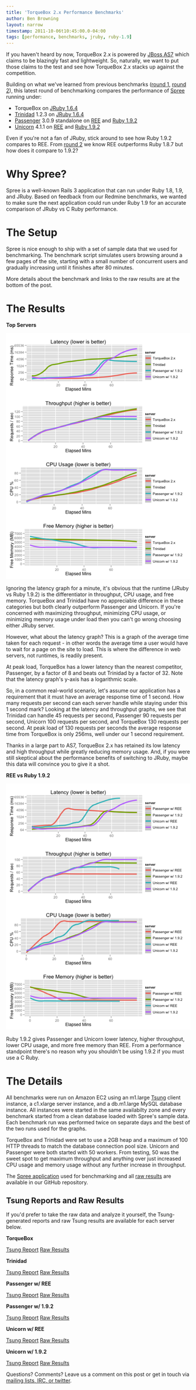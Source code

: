 ```yaml
---
title: 'TorqueBox 2.x Performance Benchmarks'
author: Ben Browning
layout: narrow
timestamp: 2011-10-06t10:45:00.0-04:00
tags: [performance, benchmarks, jruby, ruby-1.9]
---
```


[as7]: http://www.jboss.org/as7
[round1]: /news/2011/02/23/benchmarking-torquebox/
[round2]: /news/2011/03/14/benchmarking-torquebox-round2/
[spree]: http://spreecommerce.com/
[trinidad]: https://github.com/trinidad/trinidad
[passenger]: http://www.modrails.com/
[unicorn]: http://unicorn.bogomips.org/
[jruby]: http://jruby.org/
[ree]: http://www.rubyenterpriseedition.com/
[ruby19]: http://www.ruby-lang.org/
[tsung]: http://tsung.erlang-projects.org/
[application]: https://github.com/torquebox/speedmetal/tree/2011-10-06/apps/rails3/spree
[raw_results]: https://github.com/torquebox/speedmetal/tree/2011-10-06/results/rails3/spree
[torquebox_tsung]: http://dist.torquebox.org/benchmarks-round-3/torquebox-2.x/report.html
[torquebox_raw]: https://github.com/torquebox/speedmetal/tree/2011-10-06/results/rails3/spree/torquebox-2.x/20110930-15:21
[trinidad_tsung]: http://dist.torquebox.org/benchmarks-round-3/trinidad/report.html
[trinidad_raw]: https://github.com/torquebox/speedmetal/tree/2011-10-06/results/rails3/spree/trinidad/20111005-16:59
[passenger_ree_tsung]: http://dist.torquebox.org/benchmarks-round-3/passenger_ree/report.html
[passenger_ree_raw]: https://github.com/torquebox/speedmetal/tree/2011-10-06/results/rails3/spree/passenger_ree/20110930-15:41
[passenger_19_tsung]: http://dist.torquebox.org/benchmarks-round-3/passenger_19/report.html
[passenger_19_raw]: https://github.com/torquebox/speedmetal/tree/2011-10-06/results/rails3/spree/passenger_19/20110930-17:32
[unicorn_ree_tsung]: http://dist.torquebox.org/benchmarks-round-3/unicorn_ree/report.html
[unicorn_ree_raw]: https://github.com/torquebox/speedmetal/tree/2011-10-06/results/rails3/spree/unicorn_ree/20111003-12:40
[unicorn_19_tsung]: http://dist.torquebox.org/benchmarks-round-3/unicorn_19/report.html
[unicorn_19_raw]: https://github.com/torquebox/speedmetal/tree/2011-10-06/results/rails3/spree/unicorn_19/20111003-12:40
[contact_us]: /community

If you haven't heard by now, TorqueBox 2.x is powered by [JBoss
AS7][as7] which claims to be blazingly fast and lightweight. So,
naturally, we want to put those claims to the test and see how
TorqueBox 2.x stacks up against the competition.

Building on what we've learned from previous benchmarks ([round
1][round1], [round 2][round2]), this latest round of benchmarking
compares the performance of [Spree][spree] running under:

* TorqueBox on [JRuby 1.6.4][jruby]
* [Trinidad][] 1.2.3 on [JRuby 1.6.4][jruby]
* [Passenger][] 3.0.9 standalone on [REE][] and [Ruby 1.9.2][ruby19]
* [Unicorn][] 4.1.1 on [REE][] and [Ruby 1.9.2][ruby19]

Even if you're not a fan of JRuby, stick around to see how Ruby 1.9.2
compares to REE. From [round 2][round2] we know REE outperforms Ruby
1.8.7 but how does it compare to 1.9.2?

# Why Spree?

Spree is a well-known Rails 3 application that can run under Ruby 1.8,
1.9, and JRuby. Based on feedback from our Redmine benchmarks, we
wanted to make sure the next application could run under Ruby 1.9 for
an accurate comparison of JRuby vs C Ruby performance.

# The Setup

Spree is nice enough to ship with a set of sample data that we used
for benchmarking. The benchmark script simulates users browsing around
a few pages of the site, starting with a small number of concurrent
users and gradually increasing until it finishes after 80 minutes.

More details about the benchmark and links to the raw results are at
the bottom of the post.

# The Results

**Top Servers**

[<img src="/images/benchmarks/round3/compare_top_thumb.png" alt="Top Servers"/>](/images/benchmarks/round3/compare_top.png)

Ignoring the latency graph for a minute, it's obvious that the runtime
(JRuby vs Ruby 1.9.2) is the differentiator in throughput, CPU usage,
and free memory. TorqueBox and Trinidad have no appreciable difference
in these categories but both clearly outperform Passenger and
Unicorn. If you're concerned with maximizing throughput, minimizing
CPU usage, or minimizing memory usage under load then you can't go
wrong choosing either JRuby server.

However, what about the latency graph? This is a graph of the average
time taken for each request - in other words the average time a user
would have to wait for a page on the site to load. This is where the
difference in web servers, not runtimes, is readily present.

At peak load, TorqueBox has a lower latency than the nearest
competitor, Passenger, by a factor of 8 and beats out Trinidad by a
factor of 32. Note that the latency graph's y-axis has a logarithmic
scale.

So, in a common real-world scenario, let's assume our application has
a requirement that it must have an average response time of 1
second. How many requests per second can each server handle while
staying under this 1 second mark? Looking at the latency and
throughput graphs, we see that Trinidad can handle 45 requests per
second, Passenger 90 requests per second, Unicorn 100 requests per
second, and TorqueBox 130 requests per second. At peak load of 130
requests per seconds the average response time from TorqueBox is only
256ms, well under our 1 second requirement.

Thanks in a large part to AS7, TorqueBox 2.x has retained its low
latency and high throughput while greatly reducing memory usage. And,
if you were still skeptical about the performance benefits of
switching to JRuby, maybe this data will convince you to give it a
shot.

**REE vs Ruby 1.9.2**

[<img src="/images/benchmarks/round3/compare_ree_19_thumb.png" alt="REE vs 1.9.2"/>](/images/benchmarks/round3/compare_ree_19.png)

Ruby 1.9.2 gives Passenger and Unicorn lower latency, higher
throughput, lower CPU usage, and more free memory than REE. From a
performance standpoint there's no reason why you shouldn't be using
1.9.2 if you must use a C Ruby.

# The Details

All benchmarks were run on Amazon EC2 using an m1.large [Tsung][tsung]
client instance, a c1.xlarge server instance, and a db.m1.large MySQL
database instance. All instances were started in the same availabilty
zone and every benchmark started from a clean database loaded with
Spree's sample data. Each benchmark run was performed twice on
separate days and the best of the two runs used for the graphs.

TorqueBox and Trinidad were set to use a 2GB heap and a maximum of 100
HTTP threads to match the database connection pool size. Unicorn and
Passenger were both started with 50 workers. From testing, 50 was the
sweet spot to get maximum throughput and anything over just increased
CPU usage and memory usage without any further increase in throughput.

The [Spree application][application] used for benchmarking and all
[raw results][raw_results] are available in our GitHub repository.

## Tsung Reports and Raw Results

If you'd prefer to take the raw data and analyze it yourself, the
Tsung-generated reports and raw Tsung results are available for each
server below.

**TorqueBox**

[Tsung Report][torquebox_tsung]
[Raw Results][torquebox_raw]

**Trinidad**

[Tsung Report][trinidad_tsung]
[Raw Results][trinidad_raw]

**Passenger w/ REE**

[Tsung Report][passenger_ree_tsung]
[Raw Results][passenger_ree_raw]

**Passenger w/ 1.9.2**

[Tsung Report][passenger_19_tsung]
[Raw Results][passenger_19_raw]

**Unicorn w/ REE**

[Tsung Report][unicorn_ree_tsung]
[Raw Results][unicorn_ree_raw]

**Unicorn w/ 1.9.2**

[Tsung Report][unicorn_19_tsung]
[Raw Results][unicorn_19_raw]

Questions? Comments? Leave us a comment on this post or get in touch
via [mailing lists, IRC, or twitter][contact_us].
